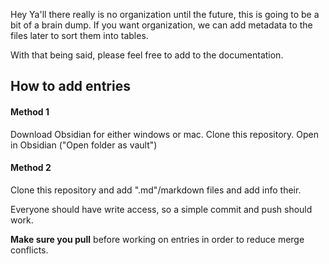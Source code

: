 Hey Ya'll there really is no organization until the future, this is going to be a bit of a brain dump. If you want organization, we can add metadata to the files later to sort them into tables.

With that being said, please feel free to add to the documentation.

## How to add entries

#### Method 1
Download Obsidian for either windows or mac. Clone this repository. Open in Obsidian ("Open folder as vault")

#### Method 2
Clone this repository and add ".md"/markdown files and add info their.

Everyone should have write access, so a simple commit and push should work. 

**Make sure you pull** before working on entries in order to reduce merge conflicts.